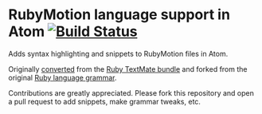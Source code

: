 # RubyMotion language support in Atom [![Build Status](https://travis-ci.org/atom/language-ruby.svg?branch=master)](https://travis-ci.org/atom/language-ruby)

Adds syntax highlighting and snippets to RubyMotion files in Atom.

Originally [converted](http://atom.io/docs/latest/converting-a-text-mate-bundle)
from the [Ruby TextMate bundle](https://github.com/textmate/ruby.tmbundle)
and forked from the original [Ruby language grammar](https://github.com/awernick/language-rubymotion).

Contributions are greatly appreciated. Please fork this repository and open a
pull request to add snippets, make grammar tweaks, etc.
